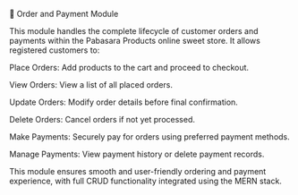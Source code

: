 🛒 Order and Payment Module

This module handles the complete lifecycle of customer orders and payments within the Pabasara Products online sweet store. It allows registered customers to:

Place Orders: Add products to the cart and proceed to checkout.

View Orders: View a list of all placed orders.

Update Orders: Modify order details before final confirmation.

Delete Orders: Cancel orders if not yet processed.

Make Payments: Securely pay for orders using preferred payment methods.

Manage Payments: View payment history or delete payment records.

This module ensures smooth and user-friendly ordering and payment experience, with full CRUD functionality integrated using the MERN stack.
